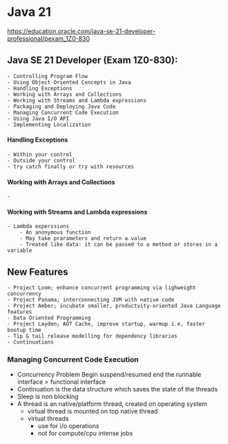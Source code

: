# Java 21
https://education.oracle.com/java-se-21-developer-professional/pexam_1Z0-830
## Java SE 21 Developer (Exam 1Z0-830): 
	- Controlling Program Flow
	- Using Object-Oriented Concepts in Java
	- Handling Exceptions
	- Working with Arrays and Collections
	- Working with Streams and Lambda expressions
	- Packaging and Deploying Java Code
	- Managing Concurrent Code Execution
	- Using Java I/O API
	- Implementing Localization


#### Handling Exceptions
	- Within your control
	- Outside your control
	- try catch finally or try with resources
#### Working with Arrays and Collections
	- 
#### Working with Streams and Lambda expressions
  	- Lambda experssions
		- An anonymous function
		- May take prarameters and return a value
		- Treated like data: it can be passed to a method or stores in a variable 

## New Features
	- Project Loom; enhance concurrent programming via lighweight concurrency
	- Project Panama; interconnecting JVM with native code
	- Project Amber; incubate smaller, productvity-oriented Java Language features
	- Data Oriented Programming
	- Project Layden; AOT Cache, improve startup, warmup i.e, faster bootup time
	- Tip & tail release modelling for dependency libraries
	- Continuations

### Managing Concurrent Code Execution
- Concurrency Problem
	Begin suspend/resumed end
	the runnable interface > functional interface
- Continuation is the data structure which saves the state of the threads
- Sleep is non blocking
- A thread is an native/platform thread, created on operating system
	- virtual thread is mounted on top native thread
	- virtual threads 
		- use for i/o operations
		- not for compute/cpu intense jobs